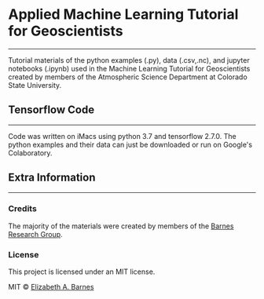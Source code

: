 # Applied Machine Learning Tutorial for Geoscientists 
***
Tutorial materials of the python examples (.py), data (.csv,.nc), and jupyter notebooks (.ipynb) used in the Machine Learning Tutorial for Geoscientists created by members of the Atmospheric Science Department at Colorado State University. 

## Tensorflow Code
***
Code was written on iMacs using python 3.7 and tensorflow 2.7.0. The python examples and their data can just be downloaded or run on Google's Colaboratory. 

## Extra Information
***

### Credits
The majority of the materials were created by members of the [Barnes Research Group](https://barnes.atmos.colostate.edu).


### License
This project is licensed under an MIT license.

MIT © [Elizabeth A. Barnes](https://github.com/eabarnes1010)

